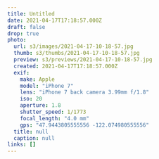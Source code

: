 ```yaml
---
title: Untitled
date: 2021-04-17T17:18:57.000Z
draft: false
drop: true
photo:
  url: s3/images/2021-04-17-10-18-57.jpg
  thumb: s3/thumbs/2021-04-17-10-18-57.jpg
  preview: s3/previews/2021-04-17-10-18-57.jpg
  created: 2021-04-17T17:18:57.000Z
  exif:
    make: Apple
    model: "iPhone 7"
    lens: "iPhone 7 back camera 3.99mm f/1.8"
    iso: 20
    aperture: 1.8
    shutter_speed: 1/1773
    focal_length: "4.0 mm"
    gps: "47.9443805555556 -122.074980555556"
  title: null
  caption: null
links: []
---
```

